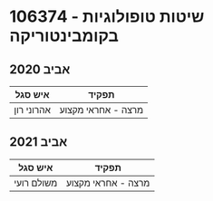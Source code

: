 # 106374 - שיטות טופולוגיות בקומבינטוריקה

## אביב 2020

| איש סגל | תפקיד |
| ---- | ---- |
| אהרוני רון | מרצה - אחראי מקצוע |

## אביב 2021

| איש סגל | תפקיד |
| ---- | ---- |
| משולם רועי | מרצה - אחראי מקצוע |

